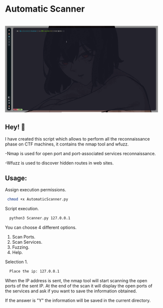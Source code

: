 # Automatic Scanner
<h1 align="center">
  <img src="https://github.com/whosstranger/Scanner/blob/master/Images/Scanner.gif" alt="WhosStranger" />
</h1>
   
## Hey! 👋

I have created this script which allows to perform all the reconnaissance phase on CTF machines, it contains the nmap tool and wfuzz.

-Nmap is used for open port and port-associated services reconnaissance.

-Wfuzz is used to discover hidden routes in web sites.

## Usage:

Assign execution permissions.

```sh
 chmod +x AutomaticScanner.py
```

Script execution.

```sh
  python3 Scanner.py 127.0.0.1
```
You can choose 4 different options.
  1. Scan Ports.
  2. Scan Services.
  3. Fuzzing.
  4. Help.

Selection 1.
```sh
  Place the ip: 127.0.0.1
```
When the IP address is sent, the nmap tool will start scanning the open ports of the sent IP. At the end of the scan it will display the open ports of the services and ask if you want to save the information obtained.

If the answer is "Y" the information will be saved in the current directory.

